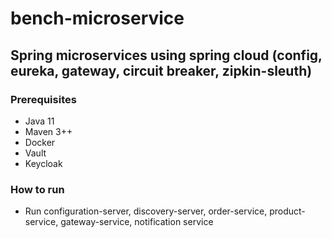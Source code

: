 # bench-microservice

## Spring microservices using spring cloud (config, eureka, gateway, circuit breaker, zipkin-sleuth)

### Prerequisites
- Java 11
- Maven 3++
- Docker
- Vault
- Keycloak

### How to run
- Run configuration-server, discovery-server, order-service, product-service, gateway-service, notification service
